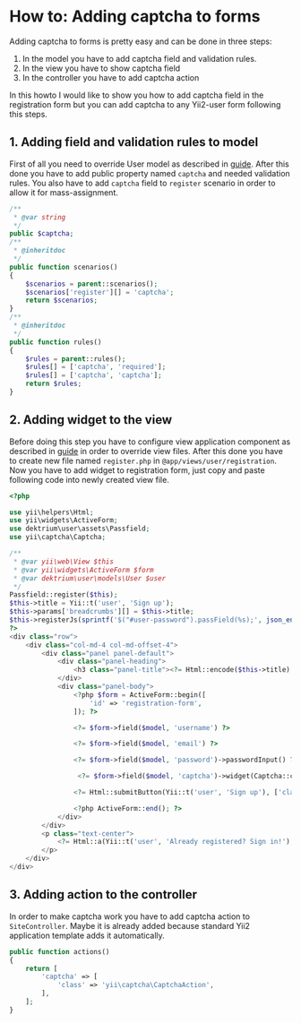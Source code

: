 # How to: Adding captcha to forms

Adding captcha to forms is pretty easy and can be done in three steps:

1. In the model you have to add captcha field and validation rules.
2. In the view you have to show captcha field
3. In the controller you have to add captcha action

In this howto I would like to show you how to add captcha field in the registration form but you can add captcha to any
Yii2-user form following this steps.

## 1. Adding field and validation rules to model

First of all you need to override User model as described in [guide](overriding-models.md). After this done you have to
add public property named `captcha` and needed validation rules. You also have to add `captcha` field to `register`
scenario in order to allow it for mass-assignment.

```php
/**
 * @var string
 */
public $captcha;
/**
 * @inheritdoc
 */
public function scenarios()
{
    $scenarios = parent::scenarios();
    $scenarios['register'][] = 'captcha';
    return $scenarios;
}
/**
 * @inheritdoc
 */
public function rules()
{
    $rules = parent::rules();
    $rules[] = ['captcha', 'required'];
    $rules[] = ['captcha', 'captcha'];
    return $rules;
}
```

## 2. Adding widget to the view

Before doing this step you have to configure view application component as described in [guide](overriding-views.md) in
order to override view files. After this done you have to create new file named `register.php` in `@app/views/user/registration`.
Now you have to add widget to registration form, just copy and paste following code into newly created view file.

```php
<?php

use yii\helpers\Html;
use yii\widgets\ActiveForm;
use dektrium\user\assets\Passfield;
use yii\captcha\Captcha;

/**
 * @var yii\web\View $this
 * @var yii\widgets\ActiveForm $form
 * @var dektrium\user\models\User $user
 */
Passfield::register($this);
$this->title = Yii::t('user', 'Sign up');
$this->params['breadcrumbs'][] = $this->title;
$this->registerJs(sprintf('$("#user-password").passField(%s);', json_encode(['locale' => Yii::$app->language])));
?>
<div class="row">
    <div class="col-md-4 col-md-offset-4">
        <div class="panel panel-default">
            <div class="panel-heading">
                <h3 class="panel-title"><?= Html::encode($this->title) ?></h3>
            </div>
            <div class="panel-body">
                <?php $form = ActiveForm::begin([
                    'id' => 'registration-form',
                ]); ?>

                <?= $form->field($model, 'username') ?>

                <?= $form->field($model, 'email') ?>

                <?= $form->field($model, 'password')->passwordInput() ?>

                 <?= $form->field($model, 'captcha')->widget(Captcha::className()) ?>

                <?= Html::submitButton(Yii::t('user', 'Sign up'), ['class' => 'btn btn-success btn-block']) ?>

                <?php ActiveForm::end(); ?>
            </div>
        </div>
        <p class="text-center">
            <?= Html::a(Yii::t('user', 'Already registered? Sign in!'), ['/user/auth/login']) ?>
        </p>
    </div>
</div>
```

## 3. Adding action to the controller

In order to make captcha work you have to add captcha action to `SiteController`. Maybe it is already added because
standard Yii2 application template adds it automatically.

```php
public function actions()
{
    return [
        'captcha' => [
            'class' => 'yii\captcha\CaptchaAction',
        ],
    ];
}
```
